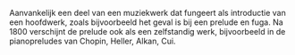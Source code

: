 Aanvankelijk een deel van een muziekwerk dat fungeert als introductie van een hoofdwerk, zoals bijvoorbeeld het geval is bij een prelude en fuga.
Na 1800 verschijnt de prelude ook als een zelfstandig werk, bijvoorbeeld in de pianopreludes van Chopin, Heller, Alkan, Cui.
